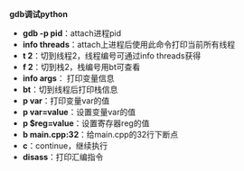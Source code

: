 **gdb调试python**

- **gdb -p pid**：attach进程pid
- **info threads**：attach上进程后使用此命令打印当前所有线程
- **t 2**：切到线程2，线程编号可通过info threads获得
- **f 2**：切到栈2，栈编号用bt可查看
- **info args**： 打印变量信息
- **bt**：切到线程后打印栈信息
- **p var**：打印变量var的值
- **p var=value**：设置变量var的值
- **p $reg=value**：设置寄存器reg的值
- **b main.cpp:32**：给main.cpp的32行下断点
- **c**：continue，继续执行
- **disass**：打印汇编指令